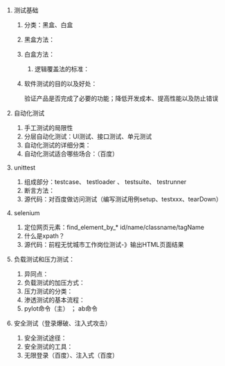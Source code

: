 1. 测试基础

   1. 分类：黑盒、白盒

   2. 黑盒方法：

   3. 白盒方法：

      1. 逻辑覆盖法的标准：

   4. 软件测试的目的以及好处：

      验证产品是否完成了必要的功能；降低开发成本、提高性能以及防止错误

2. 自动化测试

   1. 手工测试的局限性
   2. 分层自动化测试：UI测试、接口测试、单元测试
   3. 自动化测试的详细分类：
   4. 自动化测试适合哪些场合：（百度）

3. unittest

   1. 组成部分：testcase、 testloader 、 testsuite、 testrunner
   2. 断言方法：
   3. 源代码：对百度做访问测试（编写测试用例setup、testxxx、tearDown）

4. selenium

   1. 定位网页元素：find_element_by_*   id/name/classname/tagName 
   2. 什么是xpath？
   3. 源代码：前程无忧城市工作岗位测试-》输出HTML页面结果

5. 负载测试和压力测试：

   1. 异同点：
   2. 负载测试的加压方式：
   3. 压力测试的分类：
   4. 渗透测试的基本流程：
   5. pylot命令（主）  ；   ab命令

6. 安全测试（登录爆破、注入式攻击）

   1. 安全测试途径：
   2. 安全测试的工具：
   3. 无限登录（百度）、注入式（百度）